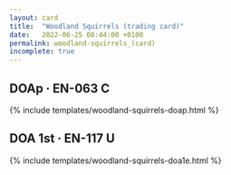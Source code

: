 ```yaml
---
layout: card
title:  "Woodland Squirrels (trading card)"
date:   2022-06-25 08:44:00 +0100
permalink: woodland-squirrels_(card)
incomplete: true
---
```


## DOAp &middot; EN-063 C

{% include templates/woodland-squirrels-doap.html %}


## DOA 1st &middot; EN-117 U

{% include templates/woodland-squirrels-doa1e.html %}
